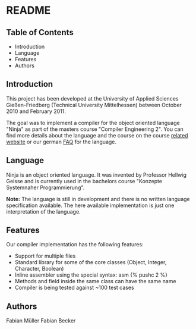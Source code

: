README
======

Table of Contents
-----------------

* Introduction
* Language
* Features
* Authors


Introduction
------------
This project has been developed at the University of Applied Sciences Gießen-Friedberg (Technical University Mittelhessen) between October 2010 and February 2011.

The goal was to implement a compiler for the object oriented language "Ninja" as part of the masters course "Compiler Engineering 2". You can find more details about the language and the course on the course [related website] or our german [FAQ] for the language.

Language
--------

Ninja is an object oriented language. It was invented by Professor Hellwig Geisse and is currently used in the bachelors course "Konzepte Systemnaher Programmierung".

**Note:** The language is still in development and there is no written language specification available. The here available implementation is just one interpretation of the language.

Features
--------

Our compiler implementation has the following features:

* Support for multiple files
* Standard library for some of the core classes (Object, Integer, Character, Boolean)
* Inline assembler using the special syntax:  asm {% pushc 2 %}
* Methods and field inside the same class can have the same name
* Compiler is being tested against ~100 test cases

Authors
-------
Fabian Müller
Fabian Becker


  [related website]: http://homepages.fh-giessen.de/~hg53/cb2-ws1011/index.html
  [FAQ]: http://faq.ninja-lang.de
